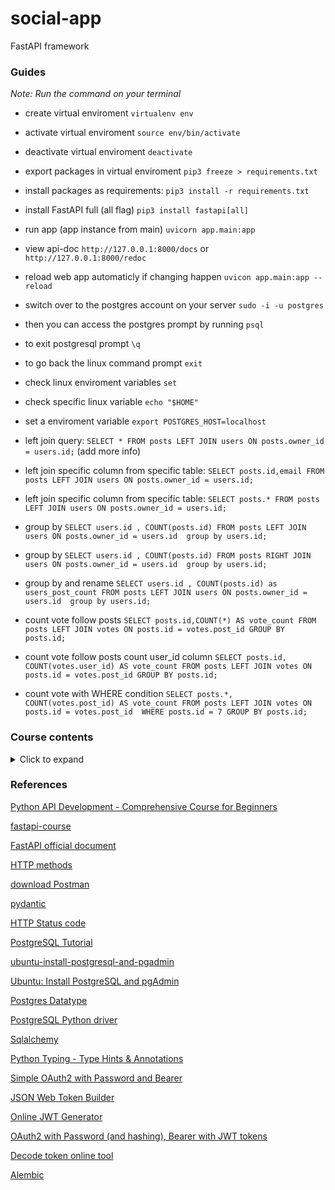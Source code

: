 # social-app
FastAPI framework

### Guides

*Note: Run the command on your terminal*

- create virtual enviroment `virtualenv env`
- activate virtual enviroment `source env/bin/activate`
- deactivate virtual enviroment `deactivate`
- export packages in virtual enviroment `pip3 freeze > requirements.txt`
- install packages as requirements: `pip3 install -r requirements.txt`
- install FastAPI full (all flag) `pip3 install fastapi[all]`
- run app (app instance from main) `uvicorn app.main:app`
- view api-doc `http://127.0.0.1:8000/docs` or `http://127.0.0.1:8000/redoc`
- reload web app automaticly if changing happen `uvicon app.main:app --reload`
- switch over to the postgres account on your server `sudo -i -u postgres`
- then you can access the postgres prompt by running `psql`
- to exit postgresql prompt `\q`
- to go back the linux command prompt `exit`
- check linux enviroment variables `set`
- check specific linux variable `echo "$HOME"`
- set a enviroment variable `export POSTGRES_HOST=localhost`
- left join query: `SELECT * FROM posts LEFT JOIN users ON posts.owner_id = users.id;` (add more info)
- left join specific column from specific table: `SELECT posts.id,email FROM posts LEFT JOIN users ON posts.owner_id = users.id;`

- left join specific column from specific table: `SELECT posts.* FROM posts LEFT JOIN users ON posts.owner_id = users.id;`

- group by `SELECT users.id , COUNT(posts.id) FROM posts LEFT JOIN users ON posts.owner_id = users.id  group by users.id;`

- group by `SELECT users.id , COUNT(posts.id) FROM posts RIGHT JOIN users ON posts.owner_id = users.id  group by users.id;`

- group by and rename `SELECT users.id , COUNT(posts.id) as users_post_count FROM posts LEFT JOIN users ON
posts.owner_id = users.id  group by users.id;`

- count vote follow posts `SELECT posts.id,COUNT(*) AS vote_count FROM posts LEFT JOIN votes ON
posts.id = votes.post_id GROUP BY posts.id;`

- count vote follow posts count user_id column `SELECT posts.id, COUNT(votes.user_id) AS vote_count FROM posts LEFT JOIN votes ON posts.id = votes.post_id GROUP BY posts.id;`

- count vote with WHERE condition `SELECT posts.*, COUNT(votes.post_id) AS vote_count FROM posts LEFT JOIN votes ON posts.id = votes.post_id  WHERE posts.id = 7 GROUP BY posts.id;`


### Course contents

<details><summary>Click to expand</summary>
<p>

**Section 1: Intro**

- [Intro](https://github.com/iteam1/social-app/tree/v1)

- [Project Overview](https://github.com/iteam1/social-app/tree/v1)

- [Mac Python Installation](https://github.com/iteam1/social-app/tree/v1)

**Section 2: Setup & installation**

- [Mac VS Code install and setup](https://github.com/iteam1/social-app/tree/v1)

- [Windows Python Installation](https://github.com/iteam1/social-app/tree/v1)

- [Windows VS Code install and setup](https://github.com/iteam1/social-app/tree/v1)

- [Python virtual Env Basics](https://github.com/iteam1/social-app/tree/v1)

- [Virtual Env on windows](https://github.com/iteam1/social-app/tree/v1)

- [Virtual Env on Mac](https://github.com/iteam1/social-app/tree/v1)

**Section 3: FastAPI**

- [Install dependencies w/ pip](https://github.com/iteam1/social-app/tree/v1)

- [Starting FastAPI](https://github.com/iteam1/social-app/tree/v1)

- [Path Operations](https://github.com/iteam1/social-app/tree/v2)

- [Intro Postman](https://github.com/iteam1/social-app/tree/v2)

- [HTTP Requests](https://github.com/iteam1/social-app/tree/v2)

- [Schema Validation with Pydantic](https://github.com/iteam1/social-app/tree/v3)

- [CRUD Operations](https://github.com/iteam1/social-app/tree/v4)

- [Storing in Array](https://github.com/iteam1/social-app/tree/v4)

- [Creating](https://github.com/iteam1/social-app/tree/v4)

- [Postman Collections & saving requests](https://github.com/iteam1/social-app/tree/v4)

- [Retrieve One](https://github.com/iteam1/social-app/tree/v4)

- [Path order Matters](https://github.com/iteam1/social-app/tree/v4)

- [Changing response Status Codes](https://github.com/iteam1/social-app/tree/v5)

- [Deleting](https://github.com/iteam1/social-app/tree/v5)

- [Updating](https://github.com/iteam1/social-app/tree/v5)

- [Automatic Documentation](https://github.com/iteam1/social-app/tree/v5)

- [Python packages](https://github.com/iteam1/social-app/tree/v6)

**Section 4: Databases**

- [Database Intro](https://github.com/iteam1/social-app/tree/v6)

- [Postgres Windows Install](https://github.com/iteam1/social-app/tree/v6)

- [Postgres Mac Install](https://github.com/iteam1/social-app/tree/v6)

- [Database Schema & Tables](https://github.com/iteam1/social-app/tree/v6)

- [Managing Postgres with PgAdmin GUI](https://github.com/iteam1/social-app/tree/v6)

- [Your first SQL Query](https://github.com/iteam1/social-app/tree/v6)

- [Filter results with "where"](https://github.com/iteam1/social-app/tree/v6)

- [SQL Operators](https://github.com/iteam1/social-app/tree/v6)

- [IN](https://github.com/iteam1/social-app/tree/v6)

- [Pattern matching with LIKE](https://github.com/iteam1/social-app/tree/v6)

- [Ordering Results](https://github.com/iteam1/social-app/tree/v6)

- [LIMIT & OFFSET](https://github.com/iteam1/social-app/tree/v6)

- [Modifying Data](https://github.com/iteam1/social-app/tree/v6)

**Section 5: Python + Raw SQL**

- [Setup App Database](https://github.com/iteam1/social-app/tree/v7)

- [Connecting to database w/ Python](https://github.com/iteam1/social-app/tree/v7)

- [Database CRUD](https://github.com/iteam1/social-app/tree/v7)

**Section 6: ORMs**

- [ORM intro](https://github.com/iteam1/social-app/tree/v8)

- [SQLALCHEMY setup](https://github.com/iteam1/social-app/tree/v8)

- [Adding CreatedAt Column](https://github.com/iteam1/social-app/tree/v8)

- [Get All](https://github.com/iteam1/social-app/tree/v8)

- [Create](https://github.com/iteam1/social-app/tree/v8)

- [Get by ID](https://github.com/iteam1/social-app/tree/v8)

- [Delete](https://github.com/iteam1/social-app/tree/v8)

- [Update](https://github.com/iteam1/social-app/tree/v8)

**Section 7: Pydantic Models**

- [Pydantic vs ORM Models](https://github.com/iteam1/social-app/tree/v9)

- [Pydantic Models Deep Dive](https://github.com/iteam1/social-app/tree/v9)

- [Response Model](https://github.com/iteam1/social-app/tree/v9)

**Section 8: Authentication & Users**

- [Creating Users Table](https://github.com/iteam1/social-app/tree/v9)

- [User Registration Path Operation](https://github.com/iteam1/social-app/tree/v9)

- [Hashing Passwords](https://github.com/iteam1/social-app/tree/v9)

- [Refractor Hashing Logic](https://github.com/iteam1/social-app/tree/v9)

- [Get User by ID](https://github.com/iteam1/social-app/tree/v9)

- [FastAPI Routers](https://github.com/iteam1/social-app/tree/v10)

- [Router Prefix](https://github.com/iteam1/social-app/tree/v11)

- [Router Tags](https://github.com/iteam1/social-app/tree/v11)

- [JWT Token Basics](https://github.com/iteam1/social-app/tree/v12)

- [Login Process](https://github.com/iteam1/social-app/tree/v12)

- [Creating Token](https://github.com/iteam1/social-app/tree/v12)

- [OAuth2 PasswordRequestForm](https://github.com/iteam1/social-app/tree/v13)

- [Verify user is Logged In](https://github.com/iteam1/social-app/tree/v13)

- [Fixing Bugs](https://github.com/iteam1/social-app/tree/v13)

- [Protecting Routes](https://github.com/iteam1/social-app/tree/v13)

- [Test Expired Token](https://github.com/iteam1/social-app/tree/v13)

- [Fetching User in Protected Routes](https://github.com/iteam1/social-app/tree/v13)

- [Postman advanced Features](https://github.com/iteam1/social-app/tree/v13)

**Section 9: Relationships**

- [SQL Relationship Basics](https://github.com/iteam1/social-app/tree/v14)

- [Postgres Foreign Keys](https://github.com/iteam1/social-app/tree/v14)

- [SQLAlchemy Foreign Keys](https://github.com/iteam1/social-app/tree/v14)

- [Update Schema to include User](https://github.com/iteam1/social-app/tree/v14)

- [Assigning Owner id when creating new](https://github.com/iteam1/social-app/tree/v14)

- [Delete and Update only your own](https://github.com/iteam1/social-app/tree/v14)

- [Only Retrieving Logged in User's](https://github.com/iteam1/social-app/tree/v14)

- [Sqlalchemy Relationships](https://github.com/iteam1/social-app/tree/v14)

- [Query Parameters](https://github.com/iteam1/social-app/tree/v14)

- [Cleanup our main.py file](https://github.com/iteam1/social-app/tree/v14)

- [Env Variables](https://github.com/iteam1/social-app/tree/v15)

**Section 10: Vote/Like System**

- [Vote/Like Theory](https://github.com/iteam1/social-app/tree/v15)

- [Votes Table](https://github.com/iteam1/social-app/tree/v15)

- [Votes Sqlalchemy](https://github.com/iteam1/social-app/tree/v15)

- [Votes Route](https://github.com/iteam1/social-app/tree/v15)

- [SQL Joins](https://github.com/iteam1/social-app/tree/v15)

- [Joins in SqlAlchemy](https://github.com/iteam1/social-app/tree/v15)

- [Get One with Joins](https://github.com/iteam1/social-app/tree/v15)

**Section 11: Database Migration w/ Alembic**

- What is a database migration tool

- Alembic Setup

- Disable SqlAlchemy create Engine

**Section 12: Pre Deployment Checklist**

- What is CORS?

- Git PreReqs

- Git Install

- Github

**Section 13: Deployment Heroku**

- Heroku intro

- Create Heroku App

- Heroku procfile

- Adding a Postgres database

- Env Variables in Heroku

- Alembic migrations on Heroku Postgres instance

- Pushing changed to production

**Section 14: Deployment Ubuntu**

- Create an Ubuntu VM

- Update packages

- Install Python

- Install Postgres & setup password

- Postgres Config

- Create new user and setup python evironment

- Env Variables

- Alembic migrations on production database

- Gunicorn

- Creating a Systemd service

- NGINX

- Setting up Domain name

- SSL/HTTPS

- NGINX enable

- Firewall

- Pushing code changes to Production

**Section 15: Docker**

- Dockerfile

- Docker Compose

- Postgres Container

- Bind Mounts

- Dockerhub

- Production vs Development

**Section 16: Testing**

- Testing Intro

- Writing your first test

- The -s & -v flags

- Testing more functions

- Parametrize

- Testing Classes

- Fixtures

- Combining Fixtures + Parametrize

- Testing Exceptions

- FastAPI TestClient

- Pytest flags

- Test create user

- Setup testing database

- Create & destroy database after each test

- More Fixtures to handle database interaction

- Trailing slashes in path

- Fixture scope

- Test user fixture

- Test/validate token

- Conftest.py

- Testing

**Section 17: CI/CD pipeline**

- CI/CD intro

- Github Actions

- Creating Jobs

- setup python/dependencies/pytest

- Env variables

- Github Secrets

- Testing database

- Building Docker images

- Deploy to heroku

- Failing tests in pipeline

- Deploy to Ubuntu

</p>
</details>

### References

[Python API Development - Comprehensive Course for Beginners](https://www.youtube.com/watch?v=0sOvCWFmrtA)

[fastapi-course](https://github.com/Sanjeev-Thiyagarajan/fastapi-course)

[FastAPI official document](https://fastapi.tiangolo.com/tutorial/)

[HTTP methods](https://developer.mozilla.org/en-US/docs/Web/HTTP/Methods)

[download Postman](https://www.postman.com/downloads/)

[pydantic](https://pydantic-docs.helpmanual.io/)

[HTTP Status code](https://developer.mozilla.org/en-US/docs/Web/HTTP/Status)

[PostgreSQL Tutorial](https://www.postgresqltutorial.com/)

[ubuntu-install-postgresql-and-pgadmin](https://codingpub.dev/ubuntu-install-postgresql-and-pgadmin/)

[Ubuntu: Install PostgreSQL and pgAdmin](https://www.pgadmin.org/download/pgadmin-4-apt/)

[Postgres Datatype](https://www.postgresql.org/docs/current/datatype.html)

[PostgreSQL Python driver](https://www.psycopg.org/docs/)

[Sqlalchemy](https://www.sqlalchemy.org/)

[Python Typing - Type Hints & Annotations](https://www.youtube.com/watch?v=QORvB-_mbZ0)

[Simple OAuth2 with Password and Bearer](https://fastapi.tiangolo.com/tutorial/security/simple-oauth2/)

[JSON Web Token Builder](http://jwtbuilder.jamiekurtz.com/)

[Online JWT Generator](https://www.javainuse.com/jwtgenerator)

[OAuth2 with Password (and hashing), Bearer with JWT tokens](https://fastapi.tiangolo.com/tutorial/security/oauth2-jwt/)

[Decode token online tool](http://calebb.net/)

[Alembic](https://alembic.sqlalchemy.org/en/latest/)